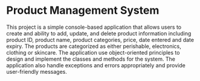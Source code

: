 # Product Management System

This project is a simple console-based application that allows users to create and ability to add, update, and delete product information including product ID, product name, product categories, price, date entered and date expiry. The products are categorized as either perishable, electronics, clothing or skincare. The application use object-oriented principles to design and implement the classes and methods for the system. The application also handle exceptions and errors appropriately and provide user-friendly messages.
